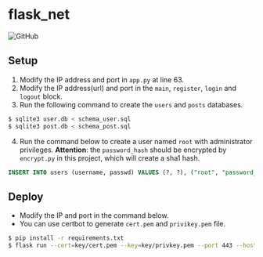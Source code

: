 # flask_net
<img alt="GitHub" src="https://img.shields.io/github/license/SiriusKoan/flask_net">

## Setup

1. Modify the IP address and port in `app.py` at line 63.
2. Modify the IP address(url) and port in the `main`, `register`, `login` and `logout` block.
3. Run the following command to create the `users` and `posts` databases.
```sh
$ sqlite3 user.db < schema_user.sql
$ sqlite3 post.db < schema_post.sql
```
4. Run the command below to create a user named `root` with administrator privileges.
**Attention**: the `password_hash` should be encrypted by `encrypt.py` in this project, which will create a sha1 hash.
```sql
INSERT INTO users (username, passwd) VALUES (?, ?), ("root", "password_hash")
```

## Deploy

- Modify the IP and port in the command below.
- You can use certbot to generate `cert.pem` and `privikey.pem` file.

```sh
$ pip install -r requirements.txt
$ flask run --cert=key/cert.pem --key=key/privkey.pem --port 443 --host 140.131.149.50
```

